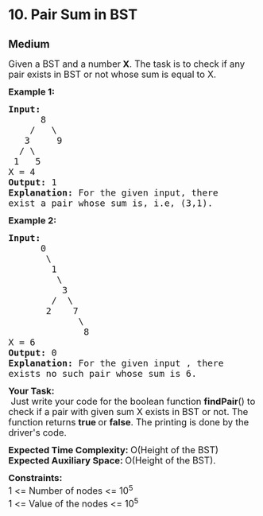 # 10. Pair Sum in BST
## Medium 
<div class="problem-statement">
                <p></p><p><span style="font-size:18px">Given a&nbsp;BST and a number<strong> X</strong>. The task is to check if any pair exists in BST or not&nbsp;whose sum is equal to X.</span></p>

<p><span style="font-size:18px"><strong>Example 1:</strong></span></p>

<pre><span style="font-size:18px"><strong>Input:
</strong>      8
&nbsp;   /   \
&nbsp;  3     9
&nbsp; / \
&nbsp;1   5
X = 4
<strong>Output: </strong>1<strong>
Explanation: </strong>For the given input, there
exist a pair whose sum is, i.e, (3,1).</span>
</pre>

<p><span style="font-size:18px"><strong>Example 2:</strong></span></p>

<pre><span style="font-size:18px"><strong>Input:
</strong>      0
&nbsp;      \
&nbsp;       1
&nbsp;        \ 
&nbsp;         3
&nbsp;       /  \
&nbsp;      2    7
&nbsp;            \
&nbsp;             8
X = 6
<strong>Output: </strong>0<strong>
Explanation: </strong>For the given input , there
exists no such pair whose sum is 6.</span></pre>

<p><span style="font-size:18px"><strong>Your Task:</strong><br>
&nbsp;Just write your code for the boolean function <strong>findPair</strong>() to check if a pair with given sum X exists in BST or not. The function returns <strong>true </strong>or <strong>false</strong>.&nbsp;The printing is done by the driver's code.</span></p>

<p><span style="font-size:18px"><strong>Expected Time Complexity:&nbsp;</strong>O(Height of the BST)<br>
<strong>Expected Auxiliary Space:&nbsp;</strong>O(Height of the BST).</span></p>

<p><span style="font-size:18px"><strong>Constraints:</strong><br>
1 &lt;= Number of nodes &lt;= 10<sup>5</sup><br>
1 &lt;= Value of the nodes&nbsp;&lt;= 10<sup>5</sup></span></p>
 <p></p>
            </div>